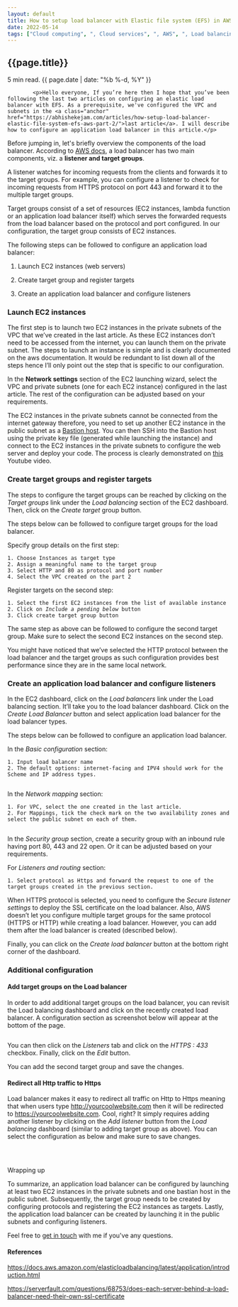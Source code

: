 ```yaml
---
layout: default
title: How to setup load balancer with Elastic file system (EFS) in AWS? Part 3
date: 2022-05-14
tags: ["Cloud computing", ", Cloud services", ", AWS", ", Load balancing"]
---
```

<section class="article-detail-block dark-bg mtb-150">
    <div class="container content-wrapper">
            <h1>{{page.title}}</h1>
            <p class="time-n-date">5 min read. {{ page.date | date: "%b %-d, %Y" }}</p>
			
            <p>Hello everyone, If you’re here then I hope that you’ve been following the last two articles on configuring an elastic load balancer with EFS. As a prerequisite, we've configured the VPC and subnets in the <a class="anchor" href="https://abhishekejam.com/articles/how-setup-load-balancer-elastic-file-system-efs-aws-part-2/">last article</a>. I will describe how to configure an application load balancer in this article.</p>
			

<p>Before jumping in, let's briefly overview the components of the load balancer. According to <a class="anchor" href="https://docs.aws.amazon.com/elasticloadbalancing/latest/application/introduction.html#application-load-balancer-components">AWS docs</a>, a load balancer has two main components, viz. a <strong>listener and target groups</strong>.&nbsp;</p>
<!-- start_excerpt -->
<p>A listener watches for incoming requests from the clients and forwards it to the target groups. For example, you can configure a listener to check for incoming requests from HTTPS protocol on port 443 and forward it to the multiple target groups.</p>
<!--end_excerpt-->
<p>Target groups consist of a set of resources (EC2 instances, lambda function or an application load balancer itself) which serves the forwarded requests from the load balancer based on the protocol and port configured. In our configuration, the target group consists of EC2 instances.</p>

<p>The following steps can be followed to configure an application load balancer:&nbsp;</p>

<ol>
	<li style="list-style-type:decimal">
	<p>Launch EC2 instances (web servers)</p>
	</li>
	<li style="list-style-type:decimal">
	<p>Create target group and register targets</p>
	</li>
	<li style="list-style-type:decimal">
	<p>Create an application load balancer and configure listeners</p>
	</li>
</ol>

<h3>Launch EC2 instances</h3>

<p>The first step is to launch two EC2 instances in the private subnets of the VPC that we’ve created in the last article. As these EC2 instances don’t need to be accessed from the internet, you can launch them on the private subnet.&nbsp;The steps to launch an instance is simple and is clearly documented on the <a class="anchor" href="https://docs.aws.amazon.com/AWSEC2/latest/UserGuide/ec2-launch-instance-wizard.html" style="text-decoration:none" target="_blank">aws documentation</a>. It would be redundant to list down all of the steps hence I’ll only point out the step that is specific to our configuration.&nbsp;</p>

<p>In the <strong>Network settings</strong> section of the EC2 launching wizard, select the VPC and private subnets (one for each EC2 instance) configured in the last article. The rest of the configuration can be adjusted based on your requirements.&nbsp;</p>

<p>The EC2 instances in the private subnets cannot be connected from the internet gateway therefore, you need to set up another EC2 instance in the public subnet as a <a class="anchor" href="https://en.wikipedia.org/wiki/Bastion_host" target="_blank">Bastion host</a>. You can then SSH into the Bastion host using the private key file (generated while launching the instance) and connect to the EC2 instances in the private subnets to configure the web server and deploy your code. The process is clearly demonstrated on <a class="anchor" href="https://www.youtube.com/watch?v=rn9kAXz6qxA" target="_blank">this</a> Youtube video.</p>

<h3>Create target groups and register targets</h3>

<p>The steps to configure the target groups can be reached by clicking on the <em>Target groups</em> link under the <em>Load balancing</em> section of the EC2 dashboard. Then, click on the <em>Create target</em> group button.&nbsp;</p>

<p>The steps below can be followed to configure target groups for the load balancer.</p>

<p>Specify group details on the first step:&nbsp;</p>

<div class="code"><code>1. Choose Instances as target type</code><br>
<code>2. Assign a meaningful name to the target group</code><br>
<code>3. Select HTTP and 80 as protocol and port number</code><br>
<code>4. Select the VPC created on the part 2</code></div>

<p>Register targets on the second step:</p>

<div class="code"><code>1. Select the first EC2 instances from the list of available instance</code><br>
<code>2. Click on <em>Include a pending below</em> button</code><br>
<code>3. Click create target group button</code></div>

<p>The same step as above can be followed to configure the second target group. Make sure to select the second EC2 instances on the second step.</p>

<p>You might have noticed that we’ve selected the HTTP protocol between the load balancer and the target groups as such configuration provides best performance since they are in the same local network.</p>

<h3>Create an application load balancer and configure listeners</h3>

<p>In the EC2 dashboard, click on the <em>Load balancers</em> link under the Load balancing section. It’ll take you to the load balancer dashboard. Click on the <em>Create Load Balancer</em> button and select application load balancer for the load balancer types.</p>

<p>The steps below can be followed to configure an application load balancer.</p>

<p>In the <em>Basic configuration</em> section:</p>

<div class="code"><code>1. Input load balancer name</code><br>
<code>2. The default options: internet-facing and IPV4 should work for the Scheme and IP address types.</code></div>

<p><img alt="" src="/media/uploads/2022/05/14/load-balancer-basic-configuration.png"></p>

<p>In the<em> Network mapping</em> section:</p>

<div class="code"><code>1. For VPC, select the one created in the last article.</code><br>
<code>2. For Mappings, tick the check mark on the two availability zones and select the public subnet on each of them.</code></div>

<p><img alt="" src="/media/uploads/2022/05/14/network-mapping-elb.png"></p>

<p>In the <em>Security group</em> section, create a security group with an inbound rule having port 80, 443 and 22 open. Or it can be adjusted based on your requirements.</p>

<p>For <em>Listeners and routing</em> section:</p>

<div class="code"><code>1. Select protocol as Https and forward the request to one of the target groups created in the previous section.</code></div>

<p>When HTTPS protocol is selected, you need to configure the<em> Secure listener settings</em> to deploy the SSL certificate on the load balancer. Also, AWS doesn’t let you configure multiple target groups for the same protocol (HTTPS or HTTP) while creating a load balancer. However, you can add them after the load balancer is created (described below).&nbsp;</p>

<p>Finally, you can click on the <em>Create load balancer</em> button at the bottom right corner of the dashboard.</p>

<h3>Additional configuration</h3>

<h4>Add target groups&nbsp;on the Load balancer</h4>

<p>In order to add additional target groups on the load balancer, you can revisit the Load balancing dashboard and click on the recently created load balancer. A configuration section as screenshot below&nbsp;will appear at the bottom of the page.</p>

<p><img alt="" src="/media/uploads/2022/05/14/add-additioinal-target-group-elb.png"></p>

<p>You can then click on the <em>Listeners</em> tab and click on the <em>HTTPS : 433</em> checkbox. Finally, click on the <em>Edit</em> button.</p>

<p>You can add the second target group&nbsp;and save the changes.<br>
<img alt="" src="/media/uploads/2022/05/14/add-target-group-elb.png"></p>

<h4>Redirect all Http traffic to Https</h4>

<p>Load balancer makes it easy to redirect all traffic on Http to Https meaning that when users type <a class="anchor" href="javascript:void(0)">http://yourcoolwebsite.com</a> then it will be redirected to <a class="anchor" href="javascript:void(0)">https://yourcoolwebsite.com</a>. Cool, right? It simply requires adding another listener by clicking on the <em>Add listener</em> button from the <em>Load balancing</em> dashboard (similar to adding target group as above). You can select the configuration as below and make sure to save changes.</p>

<p><img alt="" src="/media/uploads/2022/05/14/redirect-http-to-https-load-balancer.png"></p>

<p>&nbsp;</p>

<p>Wrapping up</p>

<p>To summarize, an application load balancer can be configured by launching at least two EC2 instances in the private subnets and one bastian host in the public subnet. Subsequently, the target group needs to be created by configuring protocols and registering the EC2 instances as targets. Lastly, the application load balancer can be created by launching it in the public subnets and configuring listeners.</p>

<p>Feel free to <a class="anchor" href="mailto:ejam.abhishek@gmail.com">get in touch</a> with me if you've any questions.</p>

<h4>References</h4>

<p><a class="anchor" href="https://docs.aws.amazon.com/elasticloadbalancing/latest/application/introduction.html" target="_blank">https://docs.aws.amazon.com/elasticloadbalancing/latest/application/introduction.html</a></p>

<p><a class="anchor" href="https://serverfault.com/questions/68753/does-each-server-behind-a-load-balancer-need-their-own-ssl-certificate" target="_blank">https://serverfault.com/questions/68753/does-each-server-behind-a-load-balancer-need-their-own-ssl-certificate</a></p>
    </div>
</section>